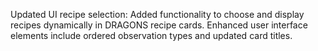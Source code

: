 Updated UI recipe selection: Added functionality to choose and display recipes dynamically in DRAGONS recipe cards. Enhanced user interface elements include ordered observation types and updated card titles.